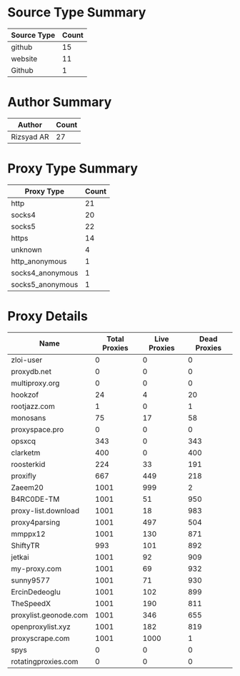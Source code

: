 # Source Type Summary

| Source Type | Count |
|-------------|-------|
| github | 15 |
| website | 11 |
| Github | 1 |


# Author Summary

| Author | Count |
|--------|-------|
| Rizsyad AR | 27 |


# Proxy Type Summary

| Proxy Type | Count |
|------------|-------|
| http | 21 |
| socks4 | 20 |
| socks5 | 22 |
| https | 14 |
| unknown | 4 |
| http_anonymous | 1 |
| socks4_anonymous | 1 |
| socks5_anonymous | 1 |


# Proxy Details

| Name | Total Proxies | Live Proxies | Dead Proxies |
|------|---------------|--------------|---------------|
| zloi-user | 0 | 0 | 0 |
| proxydb.net | 0 | 0 | 0 |
| multiproxy.org | 0 | 0 | 0 |
| hookzof | 24 | 4 | 20 |
| rootjazz.com | 1 | 0 | 1 |
| monosans | 75 | 17 | 58 |
| proxyspace.pro | 0 | 0 | 0 |
| opsxcq | 343 | 0 | 343 |
| clarketm | 400 | 0 | 400 |
| roosterkid | 224 | 33 | 191 |
| proxifly | 667 | 449 | 218 |
| Zaeem20 | 1001 | 999 | 2 |
| B4RC0DE-TM | 1001 | 51 | 950 |
| proxy-list.download | 1001 | 18 | 983 |
| proxy4parsing | 1001 | 497 | 504 |
| mmppx12 | 1001 | 130 | 871 |
| ShiftyTR | 993 | 101 | 892 |
| jetkai | 1001 | 92 | 909 |
| my-proxy.com | 1001 | 69 | 932 |
| sunny9577 | 1001 | 71 | 930 |
| ErcinDedeoglu | 1001 | 102 | 899 |
| TheSpeedX | 1001 | 190 | 811 |
| proxylist.geonode.com | 1001 | 346 | 655 |
| openproxylist.xyz | 1001 | 182 | 819 |
| proxyscrape.com | 1001 | 1000 | 1 |
| spys | 0 | 0 | 0 |
| rotatingproxies.com | 0 | 0 | 0 |
